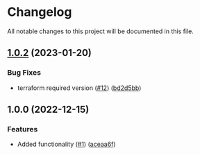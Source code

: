 # Changelog

All notable changes to this project will be documented in this file.

## [1.0.2](https://github.com/justtrackio/terraform-aws-dynamodb-table/compare/v1.0.1...v1.0.2) (2023-01-20)


### Bug Fixes

* terraform required version ([#12](https://github.com/justtrackio/terraform-aws-dynamodb-table/issues/12)) ([bd2d5bb](https://github.com/justtrackio/terraform-aws-dynamodb-table/commit/bd2d5bb2f7312325fb3d370a664d88b3db7b0881))

## 1.0.0 (2022-12-15)


### Features

* Added functionality ([#1](https://github.com/justtrackio/terraform-aws-dynamodb-table/issues/1)) ([aceaa6f](https://github.com/justtrackio/terraform-aws-dynamodb-table/commit/aceaa6f82afdddabb09d3e83e922ffd6e8c16f69))
